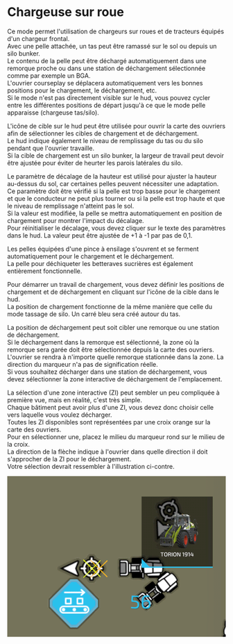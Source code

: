 # Chargeuse sur roue  
Ce mode permet l'utilisation de chargeurs sur roues et de tracteurs équipés d'un chargeur frontal.   
Avec une pelle attachée, un tas peut être ramassé sur le sol ou depuis un silo bunker.  
Le contenu de la pelle peut être déchargé automatiquement dans une remorque proche ou dans une station de déchargement sélectionnée comme par exemple un BGA.  
L'ouvrier courseplay se déplacera automatiquement vers les bonnes positions pour le chargement, le déchargement, etc.  
Si le mode n'est pas directement visible sur le hud, vous pouvez cycler entre les différentes positions de départ jusqu'à ce que le mode pelle apparaisse (chargeuse tas/silo).  
  
L'icône de cible sur le hud peut être utilisée pour ouvrir la carte des ouvriers afin de sélectionner les cibles de chargement et de déchargement.  
Le hud indique également le niveau de remplissage du tas ou du silo pendant que l'ouvrier travaille.  
Si la cible de chargement est un silo bunker, la largeur de travail peut devoir être ajustée pour éviter de heurter les parois latérales du silo.  
  
Le paramètre de décalage de la hauteur est utilisé pour ajuster la hauteur au-dessus du sol, car certaines pelles peuvent nécessiter une adaptation.   
Ce paramètre doit être vérifié si la pelle est trop basse pour le chargement et que le conducteur ne peut plus tourner ou si la pelle est trop haute et que le niveau de remplissage n'atteint pas le sol.  
Si la valeur est modifiée, la pelle se mettra automatiquement en position de chargement pour montrer l'impact du décalage.  
Pour réinitialiser le décalage, vous devez cliquer sur le texte des paramètres dans le hud. La valeur peut être ajustée de +1 à -1 par pas de 0,1.  
  
Les pelles équipées d'une pince à ensilage s'ouvrent et se ferment automatiquement pour le chargement et le déchargement.  
La pelle pour déchiqueter les betteraves sucrières est également entièrement fonctionnelle.  


  
Pour démarrer un travail de chargement, vous devez définir les positions de chargement et de déchargement en cliquant sur l'icône de la cible dans le hud.  
La position de chargement fonctionne de la même manière que celle du mode tassage de silo. Un carré bleu sera créé autour du tas.  
  
La position de déchargement peut soit cibler une remorque ou une station de déchargement.  
Si le déchargement dans la remorque est sélectionné, la zone où la remorque sera garée doit être sélectionnée depuis la carte des ouvriers.  
L'ouvrier se rendra à n'importe quelle remorque stationnée dans la zone. La direction du marqueur n'a pas de signification réelle.  
Si vous souhaitez décharger dans une station de déchargement, vous devez sélectionner la zone interactive de déchargement de l'emplacement.  


  
La sélection d'une zone interactive (ZI) peut sembler un peu compliquée à première vue, mais en réalité, c'est très simple.  
Chaque bâtiment peut avoir plus d'une ZI, vous devez donc choisir celle vers laquelle vous voulez décharger.  
Toutes les ZI disponibles sont représentées par une croix orange sur la carte des ouvriers.  
Pour en sélectionner une, placez le milieu du marqueur rond sur le milieu de la croix.  
La direction de la flèche indique à l'ouvrier dans quelle direction il doit s'approcher de la ZI pour le déchargement.  
Votre sélection devrait ressembler à l'illustration ci-contre.  


![Image](../assets/images/shovelloadertrigger_0_0_830_610.png)


